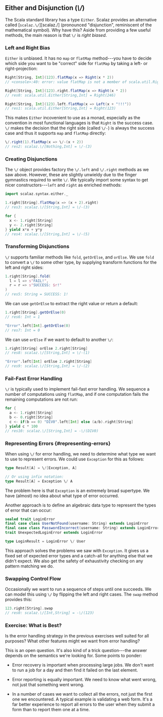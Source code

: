 ## Either and Disjunction (*\\/*)

The Scala standard library has a type `Either`. Scalaz provides an alternative called [`scalaz.\/`][scalaz.\/] (pronounced "disjunction", reminiscent of the mathematical symbol). Why have this? Aside from providing a few useful methods, the main reason is that `\/` is *right biased*.

### Left and Right Bias

`Either` is unbiased. It has no `map` or `flatMap` method---you have to decide which side you want to be "correct" side for `flatMap` by taking a left- or right-projection:

~~~ scala
Right[String, Int](123).flatMap(x => Right(x * 2))
// <console>:40: error: value flatMap is not a member of scala.util.Right[String,Int]

Right[String, Int](123).right.flatMap(x => Right(x * 2))
// res0: scala.util.Either[String,Int] = Right(246)

Right[String, Int](123).left.flatMap(x => Left(x + "!!!"))
// res1: scala.util.Either[String,Int] = Right(123)
~~~

This makes `Either` incovenient to use as a monad, especially as the convention in most functional languages is that `Right` is the success case. `\/` makes the decision that the right side (called `\/-`) is always the success case and thus it supports `map` and `flatMap` directly:

~~~ scala
\/.right(1).flatMap(x => \/-(x + 2))
// res2: scalaz.\/[Nothing,Int] = \/-(3)
~~~

### Creating Disjunctions

The `\/` object provides factory the `\/.left` and `\/.right` methods as we saw above. However, these are slightly unwieldy due to the finger gymnastics required to write `\/`. We typically import some syntax to get nicer constructors---`left` and `right` as enriched methods:

~~~ scala
import scalaz.syntax.either._

1.right[String].flatMap(x => (x + 2).right)
// res3: scalaz.\/[String,Int] = \/-(3)

for {
  x <- 1.right[String]
  y <- 2.right[String]
} yield x*x + y*y
// res4: scalaz.\/[String,Int] = \/-(5)
~~~

### Transforming Disjunctions

`\/` supports familiar methods like `fold`, `getOrElse`, and `orElse`. We use `fold` to convert a `\/` to some other type, by supplying transform functions for the left and right sides:

~~~ scala
1.right[String].fold(
  l = l => s"FAIL!",
  r = r => s"SUCCESS: $r!"
)
// res5: String = SUCCESS: 1!
~~~

We can use `getOrElse` to extract the right value or return a default:

~~~ scala
1.right[String].getOrElse(0)
// res6: Int = 1

"Error".left[Int].getOrElse(0)
// res7: Int = 0
~~~

We can use `orElse` if we want to default to another `\/`:

~~~ scala
1.right[String] orElse 2.right[String]
// res8: scalaz.\/[String,Int] = \/-(1)

"Error".left[Int] orElse 2.right[String]
// res9: scalaz.\/[String,Int] = \/-(2)
~~~

### Fail-Fast Error Handling

`\/` is typically used to implement fail-fast error handling. We sequence a number of computations using `flatMap`, and if one computation fails the remaining computations are not run:

~~~ scala
for {
  a <- 1.right[String]
  b <- 0.right[String]
  c <- if(b == 0) "DIV0".left[Int] else (a/b).right[String]
} yield c * 100
// res10: scalaz.\/[String,Int] = -\/(DIV0)
~~~

### Representing Errors {#representing-errors}

When using `\/` for error handling, we need to determine what type we want to use to represent errors. We could use `Exception` for this as follows:

~~~ scala
type Result[A] = \/[Exception, A]

// Or using infix notation:
type Result[A] = Exception \/ A
~~~

The problem here is that `Exception` is an extremely broad supertype. We have (almost) no idea about what type of error occurred.

Another approach is to define an algebraic data type to represent the types of error that can occur:

~~~ scala
sealed trait LoginError
final case class UserNotFound(username: String) extends LoginError
final case class PasswordIncorrect(username: String) extends LoginError
trait UnexpectedLoginError extends LoginError

type LoginResult = LoginError \/ User
~~~

This approach solves the problems we saw with `Exception`. It gives us a fixed set of expected error types and a catch-all for anything else that we didn't expect. We also get the safety of exhaustivity checking on any pattern matching we do.

### Swapping Control Flow

Occasionally we want to run a sequence of steps until one succeeds. We can model this using `\/` by flipping the left and right cases. The `swap` method provides this:

~~~ scala
123.right[String].swap
// res0: scalaz.\/[Int,String] = -\/(123)
~~~

### Exercise: What is Best?

Is the error handling strategy in the previous exercises well suited for all purposes? What other features might we want from error handling?

<div class="solution">
This is an open question. It's also kind of a trick question---the answer depends on the semantics we're looking for. Some points to ponder:

- Error recovery is important when processing large jobs. We don't want to run a job for a day and then find it failed on the last element.

- Error reporting is equally important. We need to know what went wrong, not just that something went wrong.

- In a number of cases we want to collect all the errors, not just the first one we encountered. A typical example is validating a web form. It's a far better experience to report all errors to the user when they submit a form than to report them one at a time.
</div>
